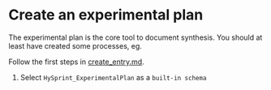 # Create an experimental plan
The experimental plan is the core tool to document synthesis.
You should at least have created some processes, eg. 

Follow the first  steps in [create_entry.md](create_entry.md).
1. Select `HySprint_ExperimentalPlan` as a `built-in schema`
